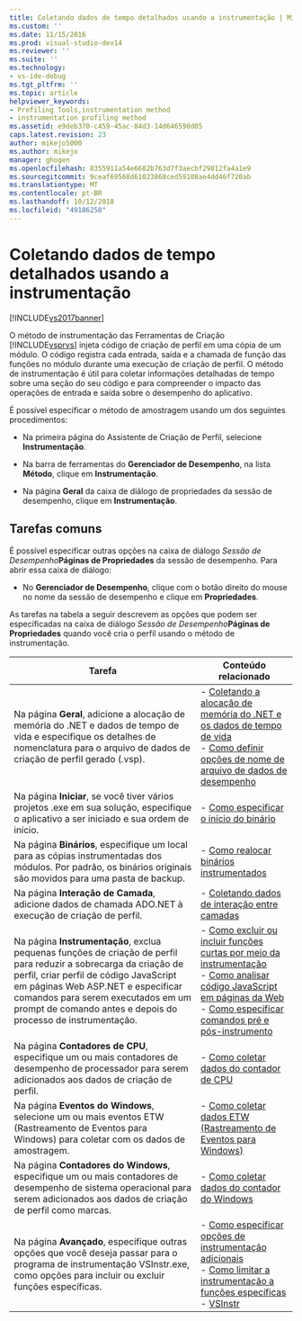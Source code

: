 ```yaml
---
title: Coletando dados de tempo detalhados usando a instrumentação | Microsoft Docs
ms.custom: ''
ms.date: 11/15/2016
ms.prod: visual-studio-dev14
ms.reviewer: ''
ms.suite: ''
ms.technology:
- vs-ide-debug
ms.tgt_pltfrm: ''
ms.topic: article
helpviewer_keywords:
- Profiling Tools,instrumentation method
- instrumentation profiling method
ms.assetid: e9deb370-c459-45ac-84d3-14d646590d05
caps.latest.revision: 23
author: mikejo5000
ms.author: mikejo
manager: ghogen
ms.openlocfilehash: 8355911a54e6682b763d7f3aecbf29812fa4a1e9
ms.sourcegitcommit: 9ceaf69568d61023868ced59108ae4dd46f720ab
ms.translationtype: MT
ms.contentlocale: pt-BR
ms.lasthandoff: 10/12/2018
ms.locfileid: "49186258"
---
```

# <a name="collecting-detailed-timing-data-by-using-instrumentation"></a>Coletando dados de tempo detalhados usando a instrumentação
[!INCLUDE[vs2017banner](../includes/vs2017banner.md)]

O método de instrumentação das Ferramentas de Criação [!INCLUDE[vsprvs](../includes/vsprvs-md.md)] injeta código de criação de perfil em uma cópia de um módulo. O código registra cada entrada, saída e a chamada de função das funções no módulo durante uma execução de criação de perfil. O método de instrumentação é útil para coletar informações detalhadas de tempo sobre uma seção do seu código e para compreender o impacto das operações de entrada e saída sobre o desempenho do aplicativo.  
  
 É possível especificar o método de amostragem usando um dos seguintes procedimentos:  
  
-   Na primeira página do Assistente de Criação de Perfil, selecione **Instrumentação**.  
  
-   Na barra de ferramentas do **Gerenciador de Desempenho**, na lista **Método**, clique em **Instrumentação**.  
  
-   Na página **Geral** da caixa de diálogo de propriedades da sessão de desempenho, clique em **Instrumentação**.  
  
## <a name="common-tasks"></a>Tarefas comuns  
 É possível especificar outras opções na caixa de diálogo _Sessão de Desempenho_**Páginas de Propriedades** da sessão de desempenho. Para abrir essa caixa de diálogo:  
  
-   No **Gerenciador de Desempenho**, clique com o botão direito do mouse no nome da sessão de desempenho e clique em **Propriedades**.  
  
 As tarefas na tabela a seguir descrevem as opções que podem ser especificadas na caixa de diálogo _Sessão de Desempenho_**Páginas de Propriedades** quando você cria o perfil usando o método de instrumentação.  
  
|Tarefa|Conteúdo relacionado|  
|----------|---------------------|  
|Na página **Geral**, adicione a alocação de memória do .NET e dados de tempo de vida e especifique os detalhes de nomenclatura para o arquivo de dados de criação de perfil gerado (.vsp).|-   [Coletando a alocação de memória do .NET e os dados de tempo de vida](../profiling/collecting-dotnet-memory-allocation-and-lifetime-data.md)<br />-   [Como definir opções de nome de arquivo de dados de desempenho](../profiling/how-to-set-performance-data-file-name-options.md)|  
|Na página **Iniciar**, se você tiver vários projetos .exe em sua solução, especifique o aplicativo a ser iniciado e sua ordem de início.|-   [Como especificar o início do binário](../profiling/how-to-specify-the-binary-to-start.md)|  
|Na página **Binários**, especifique um local para as cópias instrumentadas dos módulos. Por padrão, os binários originais são movidos para uma pasta de backup.|-   [Como realocar binários instrumentados](../profiling/how-to-relocate-instrumented-binaries.md)|  
|Na página **Interação de Camada**, adicione dados de chamada ADO.NET à execução de criação de perfil.|-   [Coletando dados de interação entre camadas](../profiling/collecting-tier-interaction-data.md)|  
|Na página **Instrumentação**, exclua pequenas funções de criação de perfil para reduzir a sobrecarga da criação de perfil, criar perfil de código JavaScript em páginas Web ASP.NET e especificar comandos para serem executados em um prompt de comando antes e depois do processo de instrumentação.|-   [Como excluir ou incluir funções curtas por meio da instrumentação](../profiling/how-to-exclude-or-include-short-functions-from-instrumentation.md)<br />-   [Como analisar código JavaScript em páginas da Web](../profiling/how-to-profile-javascript-code-in-web-pages.md)<br />-   [Como especificar comandos pré e pós-instrumento](../profiling/how-to-specify-pre-and-post-instrument-commands.md)|  
|Na página **Contadores de CPU**, especifique um ou mais contadores de desempenho de processador para serem adicionados aos dados de criação de perfil.|-   [Como coletar dados do contador de CPU](../profiling/how-to-collect-cpu-counter-data.md)|  
|Na página **Eventos do Windows**, selecione um ou mais eventos ETW (Rastreamento de Eventos para Windows) para coletar com os dados de amostragem.|-   [Como coletar dados ETW (Rastreamento de Eventos para Windows)](../profiling/how-to-collect-event-tracing-for-windows-etw-data.md)|  
|Na página **Contadores do Windows**, especifique um ou mais contadores de desempenho de sistema operacional para serem adicionados aos dados de criação de perfil como marcas.|-   [Como coletar dados do contador do Windows](../profiling/how-to-collect-windows-counter-data.md)|  
|Na página **Avançado**, especifique outras opções que você deseja passar para o programa de instrumentação VSInstr.exe, como opções para incluir ou excluir funções específicas.|-   [Como especificar opções de instrumentação adicionais](../profiling/how-to-specify-additional-instrumentation-options.md)<br />-   [Como limitar a instrumentação a funções específicas](../profiling/how-to-limit-instrumentation-to-specific-functions.md)<br />-   [VSInstr](../profiling/vsinstr.md)|



